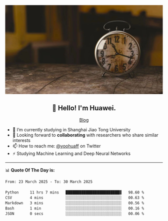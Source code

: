 <div align="center">
  <a href="https://github.com/JHW5981">
    <img src="./assets/background.jpg">
  </a>
</div>

<h2 align="center">👋 Hello! I'm Huawei.</h2>
<p align="center">
  <a href="https://blog.csdn.net/Edward__J?spm=1000.2115.3001.5343">Blog</a>
</p>


- 🔭 I’m currently studying in Shanghai Jiao Tong University
- 💬 Looking forward to **collaborating** with researchers who share similar interests
- 📫 How to reach me: [@yoohuaff](https://twitter.com/yoohuaff) on Twitter
- ⚡ Studying Machine Learning and Deep Neural Networks

-------
📊 **Quote Of The Day is:**
<!--START_SECTION:waka-->

```txt
From: 23 March 2025 - To: 30 March 2025

Python     11 hrs 7 mins   ████████████████████████▓   98.60 %
CSV        4 mins          ░░░░░░░░░░░░░░░░░░░░░░░░░   00.63 %
Markdown   3 mins          ░░░░░░░░░░░░░░░░░░░░░░░░░   00.56 %
Bash       1 min           ░░░░░░░░░░░░░░░░░░░░░░░░░   00.16 %
JSON       0 secs          ░░░░░░░░░░░░░░░░░░░░░░░░░   00.06 %
```

<!--END_SECTION:waka-->

